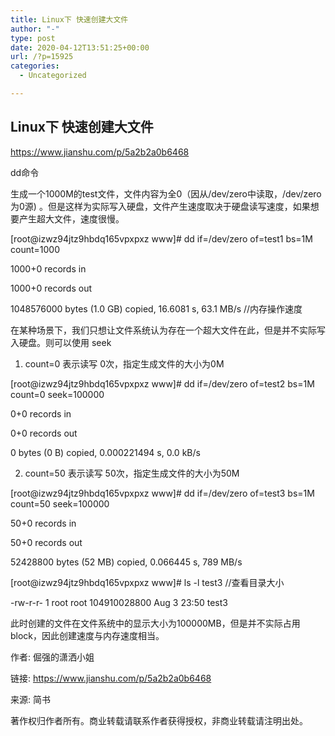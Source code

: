 ```yaml
---
title: Linux下 快速创建大文件
author: "-"
type: post
date: 2020-04-12T13:51:25+00:00
url: /?p=15925
categories:
  - Uncategorized

---
```

## Linux下 快速创建大文件
https://www.jianshu.com/p/5a2b2a0b6468

dd命令
  
生成一个1000M的test文件，文件内容为全0（因从/dev/zero中读取，/dev/zero为0源) 。但是这样为实际写入硬盘，文件产生速度取决于硬盘读写速度，如果想要产生超大文件，速度很慢。

[root@izwz94jtz9hbdq165vpxpxz www]# dd if=/dev/zero of=test1 bs=1M count=1000
   
1000+0 records in
   
1000+0 records out
   
1048576000 bytes (1.0 GB) copied, 16.6081 s, 63.1 MB/s //内存操作速度
  
在某种场景下，我们只想让文件系统认为存在一个超大文件在此，但是并不实际写入硬盘。则可以使用 seek

1) count=0 表示读写 0次，指定生成文件的大小为0M

[root@izwz94jtz9hbdq165vpxpxz www]# dd if=/dev/zero of=test2 bs=1M count=0 seek=100000
    
0+0 records in
    
0+0 records out
    
0 bytes (0 B) copied, 0.000221494 s, 0.0 kB/s
  
2) count=50 表示读写 50次，指定生成文件的大小为50M

[root@izwz94jtz9hbdq165vpxpxz www]# dd if=/dev/zero of=test3 bs=1M count=50 seek=100000
    
50+0 records in
    
50+0 records out
    
52428800 bytes (52 MB) copied, 0.066445 s, 789 MB/s
   
[root@izwz94jtz9hbdq165vpxpxz www]# ls -l test3 //查看目录大小
   
-rw-r-r- 1 root root 104910028800 Aug 3 23:50 test3
  
此时创建的文件在文件系统中的显示大小为100000MB，但是并不实际占用block，因此创建速度与内存速度相当。

作者: 倔强的潇洒小姐
  
链接: https://www.jianshu.com/p/5a2b2a0b6468
  
来源: 简书
  
著作权归作者所有。商业转载请联系作者获得授权，非商业转载请注明出处。